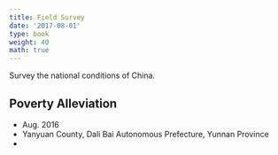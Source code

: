 ```yaml
---
title: Field Survey
date: '2017-08-01'
type: book
weight: 40
math: true
---
```


Survey the national conditions of China.

## Poverty Alleviation

- Aug. 2016
- Yanyuan County, Dali Bai Autonomous Prefecture, Yunnan Province
- 

